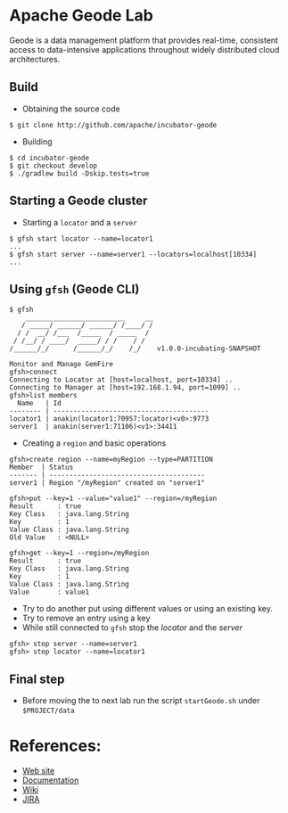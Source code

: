 # Apache Geode Lab

Geode is a data management platform that provides real-time, consistent access to data-intensive applications throughout widely distributed cloud architectures.

## Build

* Obtaining the source code

```
$ git clone http://github.com/apache/incubator-geode
```

* Building

```
$ cd incubator-geode
$ git checkout develop
$ ./gradlew build -Dskip.tests=true
```

## Starting a Geode cluster

* Starting a `locator` and a `server`

```
$ gfsh start locator --name=locator1
...
$ gfsh start server --name=server1 --locators=localhost[10334]
...
```

## Using `gfsh` (Geode CLI)

```
$ gfsh
    _________________________     __
   / _____/ ______/ ______/ /____/ /
  / /  __/ /___  /_____  / _____  /
 / /__/ / ____/  _____/ / /    / /
/______/_/      /______/_/    /_/    v1.0.0-incubating-SNAPSHOT

Monitor and Manage GemFire
gfsh>connect
Connecting to Locator at [host=localhost, port=10334] ..
Connecting to Manager at [host=192.168.1.94, port=1099] ..
gfsh>list members
  Name   | Id
-------- | ---------------------------------------
locator1 | anakin(locator1:70957:locator)<v0>:9773
server1  | anakin(server1:71106)<v1>:34411
```

* Creating a `region` and basic operations

```
gfsh>create region --name=myRegion --type=PARTITION
Member  | Status
------- | ---------------------------------------
server1 | Region "/myRegion" created on "server1"

gfsh>put --key=1 --value="value1" --region=/myRegion
Result      : true
Key Class   : java.lang.String
Key         : 1
Value Class : java.lang.String
Old Value   : <NULL>

gfsh>get --key=1 --region=/myRegion
Result      : true
Key Class   : java.lang.String
Key         : 1
Value Class : java.lang.String
Value       : value1
```

* Try to do another put using different values or using an existing key.
* Try to remove an entry using a key
* While still connected to `gfsh` stop the *locator* and the *server*

```
gfsh> stop server --name=server1
gfsh> stop locator --name=locator1

```
## Final step

* Before moving the to next lab run the script `startGeode.sh` under `$PROJECT/data`

# References:

* [Web site](http://geode.incubator.apache.org)
* [Documentation](http://geode-docs.cfapps.io/)
* [ Wiki](http://cwiki.apache.org/confluence/display/GEODE)
* [JIRA](https://issues.apache.org/jira/browse/GEODE)
